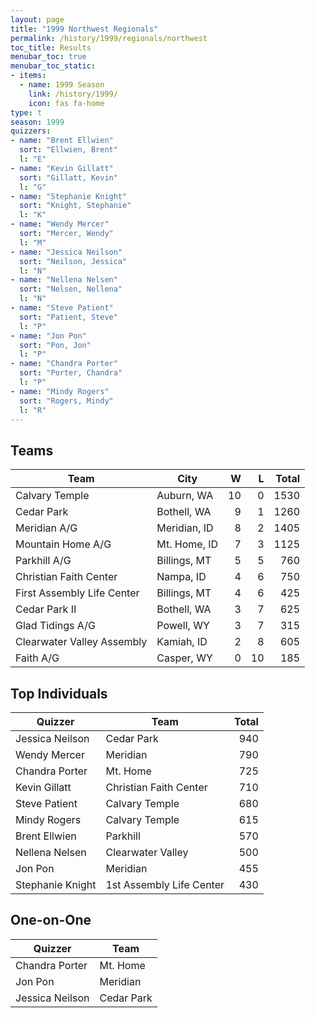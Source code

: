 ```yaml
---
layout: page
title: "1999 Northwest Regionals"
permalink: /history/1999/regionals/northwest
toc_title: Results
menubar_toc: true
menubar_toc_static:
- items:
  - name: 1999 Season
    link: /history/1999/
    icon: fas fa-home
type: t
season: 1999
quizzers:
- name: "Brent Ellwien"
  sort: "Ellwien, Brent"
  l: "E"
- name: "Kevin Gillatt"
  sort: "Gillatt, Kevin"
  l: "G"
- name: "Stephanie Knight"
  sort: "Knight, Stephanie"
  l: "K"
- name: "Wendy Mercer"
  sort: "Mercer, Wendy"
  l: "M"
- name: "Jessica Neilson"
  sort: "Neilson, Jessica"
  l: "N"
- name: "Nellena Nelsen"
  sort: "Nelsen, Nellena"
  l: "N"
- name: "Steve Patient"
  sort: "Patient, Steve"
  l: "P"
- name: "Jon Pon"
  sort: "Pon, Jon"
  l: "P"
- name: "Chandra Porter"
  sort: "Porter, Chandra"
  l: "P"
- name: "Mindy Rogers"
  sort: "Rogers, Mindy"
  l: "R"
---
```


## Teams

| Team                       | City         |    W |    L | Total |
| -------------------------- | ------------ | ---: | ---: | ----: |
| Calvary Temple             | Auburn, WA   |   10 |    0 |  1530 |
| Cedar Park                 | Bothell, WA  |    9 |    1 |  1260 |
| Meridian A/G               | Meridian, ID |    8 |    2 |  1405 |
| Mountain Home A/G          | Mt. Home, ID |    7 |    3 |  1125 |
| Parkhill A/G               | Billings, MT |    5 |    5 |   760 |
| Christian Faith Center     | Nampa, ID    |    4 |    6 |   750 |
| First Assembly Life Center | Billings, MT |    4 |    6 |   425 |
| Cedar Park II              | Bothell, WA  |    3 |    7 |   625 |
| Glad Tidings A/G           | Powell, WY   |    3 |    7 |   315 |
| Clearwater Valley Assembly | Kamiah, ID   |    2 |    8 |   605 |
| Faith A/G                  | Casper, WY   |    0 |   10 |   185 |

## Top Individuals

| Quizzer          | Team                     | Total |
| ---------------- | ------------------------ | ----: |
| Jessica Neilson  | Cedar Park               |   940 |
| Wendy Mercer     | Meridian                 |   790 |
| Chandra Porter   | Mt. Home                 |   725 |
| Kevin Gillatt    | Christian Faith Center   |   710 |
| Steve Patient    | Calvary Temple           |   680 |
| Mindy Rogers     | Calvary Temple           |   615 |
| Brent Ellwien    | Parkhill                 |   570 |
| Nellena Nelsen   | Clearwater Valley        |   500 |
| Jon Pon          | Meridian                 |   455 |
| Stephanie Knight | 1st Assembly Life Center |   430 |

## One-on-One

| Quizzer         | Team       |
| --------------- | ---------- |
| Chandra Porter  | Mt. Home   |
| Jon Pon         | Meridian   |
| Jessica Neilson | Cedar Park |